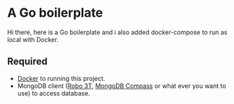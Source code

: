 # A Go boilerplate
Hi there, here is a Go boilerplate and i also added docker-compose to run as local with Docker.

## Required
- [Docker](https://www.docker.com/) to running this project.
- MongoDB client ([Robo 3T](https://robomongo.org/), [MongoDB Compass](https://www.mongodb.com/products/compass) or what ever you want to use) to access database.
